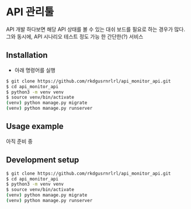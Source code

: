 # API 관리툴 

API 개발 하다보면 해당 API 상태를 볼 수 있는 대쉬 보드를 필요로 하는 경우가 많다. 그와 동시에, API 시나리오 테스트 정도 가능 한 간단한(?) 서비스

## Installation

- 아래 명령어를 실행

```sh
$ git clone https://github.com/rkdgusrnrlrl/api_monitor_api.git
$ cd api_monitor_api
$ python3 -m venv venv
$ source venv/bin/activate
(venv) python manage.py migrate
(venv) python manage.py runserver
```

## Usage example

아직 준비 중

## Development setup

```sh
$ git clone https://github.com/rkdgusrnrlrl/api_monitor_api.git
$ cd api_monitor_api
$ python3 -m venv venv
$ source venv/bin/activate
(venv) python manage.py migrate
(venv) python manage.py runserver
```

